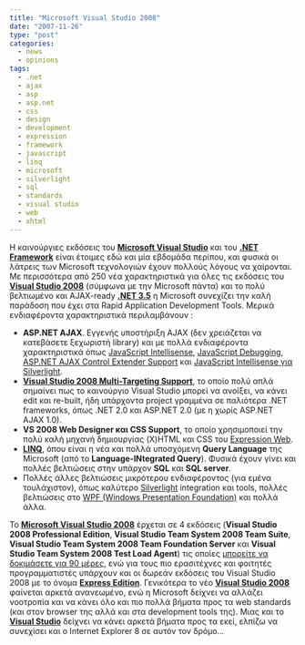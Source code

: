```yaml
---
title: "Microsoft Visual Studio 2008"
date: "2007-11-26"
type: "post"
categories:
  - news
  - opinions
tags:
  - .net
  - ajax
  - asp
  - asp.net
  - css
  - design
  - development
  - expression
  - framework
  - javascript
  - linq
  - microsoft
  - silverlight
  - sql
  - standards
  - visual studio
  - web
  - xhtml
---
```


Η καινούργιες εκδόσεις του [**Microsoft Visual Studio**](http://msdn2.microsoft.com/en-us/vstudio/ "Microsoft Visual Studio 2008") και του **[.NET Framework](http://msdn2.microsoft.com/en-us/netframework/ "Microsoft .NET framework 3.5")** είναι έτοιμες εδώ και μία εβδομάδα περίπου, και φυσικά οι λάτρεις των Microsoft τεχνολογιών έχουν πολλούς λόγους να χαίρονται. Με περισσότερα από 250 νέα χαρακτηριστικά για όλες τις εκδόσεις του [**Visual Studio 2008**](http://msdn2.microsoft.com/en-us/vstudio/bb964524.aspx "Microsoft Visual Studio 2008") (σύμφωνα με την Microsoft πάντα) και το πολύ βελτιωμένο και AJAX-ready [**.ΝΕΤ 3.5**](http://msdn2.microsoft.com/en-us/netframework/ "Microsoft .NET framework 3.5") η Microsoft συνεχίζει την καλή παράδοση που έχει στα Rapid Application Development Tools. Μερικά ενδιαφέροντα χαρακτηριστικά περιλαμβάνουν :

- **ASP.NET AJAX**. Εγγενής υποστήριξη AJAX (δεν χρειάζεται να κατεβάσετε ξεχωριστή library) και με πολλά ενδιαφέροντα χαρακτηριστικά όπως [JavaScript Intellisense](http://weblogs.asp.net/scottgu/archive/2007/06/21/vs-2008-javascript-intellisense.aspx "Javascript Intellisense"), [JavaScript Debugging](http://weblogs.asp.net/scottgu/archive/2007/07/19/vs-2008-javascript-debugging.aspx "Javascript Debugging"), [ASP.NET AJAX Control Extender Support](http://weblogs.asp.net/scottgu/archive/2007/08/19/using-asp-net-ajax-control-extenders-in-vs-2008.aspx "ASP.NET AJAX Control Extender Support") και [JavaScript Intellisense για Silverlight](http://weblogs.asp.net/scottgu/archive/2007/08/01/vs-2008-javascript-intellisense-for-silverlight.aspx "Javascript Intellisense for Silverlight").
- [**Visual Studio 2008 Multi-Targeting Support**](http://weblogs.asp.net/scottgu/archive/2007/06/20/vs-2008-multi-targeting-support.aspx "Visual Studio 2008 Multi-Targeting support"), το οποίο πολύ απλά σημαίνει πως το καινούργιο Visual Studio μπορεί να ανοίξει, να κάνει edit και re-built, ήδη υπάρχοντα project γραμμένα σε παλιότερα .ΝΕΤ frameworks, όπως .NET 2.0 και ASP.NET 2.0 (με η χωρίς ASP.NET AJAX 1.0).
- **VS 2008 Web Designer και CSS Support**, το οποίο χρησιμοποιεί την πολύ καλή μηχανή δημιουργίας (X)HTML και CSS του [Expression Web](http://www.microsoft.com/Expression/products/overview.aspx "Expression Web").
- [**LINQ**](http://msdn2.microsoft.com/en-us/netframework/aa904594.aspx "LINQ"), όπου είναι η νέα και πολλά υποσχόμενη **Query Language** της Microsoft (από το **Language-INtegrated Query**). Φυσικά έχουν γίνει και πολλές βελτιώσεις στην υπάρχον **SQL** και **SQL server**.
- Πολλές άλλες βελτιώσεις μικρότερου ενδιαφέροντος (για εμένα τουλάχιστον), όπως καλύτερο [Silverlight](http://silverlight.net/ "Silverlight") integration και tools, πολλές βελτιώσεις στο [WPF (Windows Presentation Foundation)](http://msdn2.microsoft.com/en-us/netframework/aa663326.aspx "Windows Presentation Foundation") και πολλά άλλα.

Το [**Microsoft Visual Studio 2008**](http://msdn2.microsoft.com/en-us/vstudio/default.aspx "Microsoft Visual Studio 2008") έρχεται σε 4 εκδόσεις (**Visual Studio 2008 Professional Edition**, **Visual Studio Team System 2008 Team Suite**, **Visual Studio Team System 2008 Team Foundation Server** και **Visual Studio Team System 2008 Test Load Agent**) τις οποίες [μπορείτε να δοκιμάσετε για 90 μέρες](http://msdn2.microsoft.com/en-us/vstudio/products/aa700831.aspx "Download Microsoft Visual Studio trial version"), ενώ για τους πιο ερασιτέχνες και φοιτητές προγραμματιστές υπάρχουν και οι δωρεάν εκδόσεις του Visual Studio 2008 με το όνομα [**Express Edition**](http://www.microsoft.com/express/ "Microso Visual Studio Express editions"). Γενικότερα το νέο [**Visual Studio 2008**](http://msdn2.microsoft.com/en-us/vstudio/default.aspx "Microsoft Visual Studio 2008") φαίνεται αρκετά ανανεωμένο, ενώ η Microsoft δείχνει να αλλάζει νοοτροπία και να κάνει όλο και πιο πολλά βήματα προς τα web standards (και στον browser της αλλά και στα development tools της). Μιας και το [**Visual Studio**](http://msdn2.microsoft.com/en-us/vstudio/default.aspx "Microsoft Visual Studio 2008") δείχνει να κάνει αρκετά βήματα προς τα εκεί, ελπίζω να συνεχίσει και ο Internet Explorer 8 σε αυτόν τον δρόμο&#8230;
